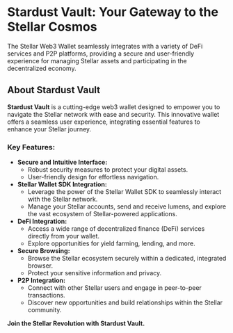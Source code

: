 # Stardust Vault: Your Gateway to the Stellar Cosmos
The Stellar Web3 Wallet seamlessly integrates with a variety of DeFi services and P2P platforms, providing a secure and user-friendly experience for managing Stellar assets and participating in the decentralized economy.


## About Stardust Vault
**Stardust Vault** is a cutting-edge web3 wallet designed to empower you to navigate the Stellar network with ease and security. This innovative wallet offers a seamless user experience, integrating essential features to enhance your Stellar journey.

### Key Features:

*   **Secure and Intuitive Interface:**
    *   Robust security measures to protect your digital assets.
    *   User-friendly design for effortless navigation.
*   **Stellar Wallet SDK Integration:**
    *   Leverage the power of the Stellar Wallet SDK to seamlessly interact with the Stellar network.
    *   Manage your Stellar accounts, send and receive lumens, and explore the vast ecosystem of Stellar-powered applications.
*   **DeFi Integration:**
    *   Access a wide range of decentralized finance (DeFi) services directly from your wallet.
    *   Explore opportunities for yield farming, lending, and more.
*   **Secure Browsing:**
    *   Browse the Stellar ecosystem securely within a dedicated, integrated browser.
    *   Protect your sensitive information and privacy.
*   **P2P Integration:**
    *   Connect with other Stellar users and engage in peer-to-peer transactions.
    *   Discover new opportunities and build relationships within the Stellar community.

**Join the Stellar Revolution with Stardust Vault.**
